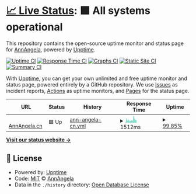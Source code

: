 # [📈 Live Status](https://status.annangela.cn): <!--live status--> **🟩 All systems operational**

This repository contains the open-source uptime monitor and status page for [AnnAngela](http://zh.moegirl.org/User:AnnAngela), powered by [Upptime](https://github.com/upptime/upptime).

[![Uptime CI](https://github.com/AnnAngela/annangela.cn-monitor/workflows/Uptime%20CI/badge.svg)](https://github.com/AnnAngela/annangela.cn-monitor/actions?query=workflow%3A%22Uptime+CI%22)
[![Response Time CI](https://github.com/AnnAngela/annangela.cn-monitor/workflows/Response%20Time%20CI/badge.svg)](https://github.com/AnnAngela/annangela.cn-monitor/actions?query=workflow%3A%22Response+Time+CI%22)
[![Graphs CI](https://github.com/AnnAngela/annangela.cn-monitor/workflows/Graphs%20CI/badge.svg)](https://github.com/AnnAngela/annangela.cn-monitor/actions?query=workflow%3A%22Graphs+CI%22)
[![Static Site CI](https://github.com/AnnAngela/annangela.cn-monitor/workflows/Static%20Site%20CI/badge.svg)](https://github.com/AnnAngela/annangela.cn-monitor/actions?query=workflow%3A%22Static+Site+CI%22)
[![Summary CI](https://github.com/AnnAngela/annangela.cn-monitor/workflows/Summary%20CI/badge.svg)](https://github.com/AnnAngela/annangela.cn-monitor/actions?query=workflow%3A%22Summary+CI%22)

With [Upptime](https://upptime.js.org), you can get your own unlimited and free uptime monitor and status page, powered entirely by a GitHub repository. We use [Issues](https://github.com/AnnAngela/annangela.cn-monitor/issues) as incident reports, [Actions](https://github.com/AnnAngela/annangela.cn-monitor/actions) as uptime monitors, and [Pages](https://status.annangela.cn) for the status page.

<!--start: status pages-->
<!-- This summary is generated by Upptime (https://github.com/upptime/upptime) -->
<!-- Do not edit this manually, your changes will be overwritten -->
<!-- prettier-ignore -->
| URL | Status | History | Response Time | Uptime |
| --- | ------ | ------- | ------------- | ------ |
| <img alt="" src="https://static.annangela.cn/favicon.ico" height="13"> [AnnAngela.cn](https://ping.annangela.cn) | 🟩 Up | [ann-angela-cn.yml](https://github.com/AnnAngela/annangela.cn-monitor/commits/HEAD/history/ann-angela-cn.yml) | <details><summary><img alt="Response time graph" src="./graphs/ann-angela-cn/response-time-week.png" height="20"> 1512ms</summary><br><a href="https://AnnAngela.github.io/annangela.cn-monitor/history/ann-angela-cn"><img alt="Response time 998" src="https://img.shields.io/endpoint?url=https%3A%2F%2Fraw.githubusercontent.com%2FAnnAngela%2Fannangela.cn-monitor%2FHEAD%2Fapi%2Fann-angela-cn%2Fresponse-time.json"></a><br><a href="https://AnnAngela.github.io/annangela.cn-monitor/history/ann-angela-cn"><img alt="24-hour response time 1847" src="https://img.shields.io/endpoint?url=https%3A%2F%2Fraw.githubusercontent.com%2FAnnAngela%2Fannangela.cn-monitor%2FHEAD%2Fapi%2Fann-angela-cn%2Fresponse-time-day.json"></a><br><a href="https://AnnAngela.github.io/annangela.cn-monitor/history/ann-angela-cn"><img alt="7-day response time 1512" src="https://img.shields.io/endpoint?url=https%3A%2F%2Fraw.githubusercontent.com%2FAnnAngela%2Fannangela.cn-monitor%2FHEAD%2Fapi%2Fann-angela-cn%2Fresponse-time-week.json"></a><br><a href="https://AnnAngela.github.io/annangela.cn-monitor/history/ann-angela-cn"><img alt="30-day response time 1276" src="https://img.shields.io/endpoint?url=https%3A%2F%2Fraw.githubusercontent.com%2FAnnAngela%2Fannangela.cn-monitor%2FHEAD%2Fapi%2Fann-angela-cn%2Fresponse-time-month.json"></a><br><a href="https://AnnAngela.github.io/annangela.cn-monitor/history/ann-angela-cn"><img alt="1-year response time 998" src="https://img.shields.io/endpoint?url=https%3A%2F%2Fraw.githubusercontent.com%2FAnnAngela%2Fannangela.cn-monitor%2FHEAD%2Fapi%2Fann-angela-cn%2Fresponse-time-year.json"></a></details> | <details><summary><a href="https://AnnAngela.github.io/annangela.cn-monitor/history/ann-angela-cn">99.85%</a></summary><a href="https://AnnAngela.github.io/annangela.cn-monitor/history/ann-angela-cn"><img alt="All-time uptime 99.33%" src="https://img.shields.io/endpoint?url=https%3A%2F%2Fraw.githubusercontent.com%2FAnnAngela%2Fannangela.cn-monitor%2FHEAD%2Fapi%2Fann-angela-cn%2Fuptime.json"></a><br><a href="https://AnnAngela.github.io/annangela.cn-monitor/history/ann-angela-cn"><img alt="24-hour uptime 98.96%" src="https://img.shields.io/endpoint?url=https%3A%2F%2Fraw.githubusercontent.com%2FAnnAngela%2Fannangela.cn-monitor%2FHEAD%2Fapi%2Fann-angela-cn%2Fuptime-day.json"></a><br><a href="https://AnnAngela.github.io/annangela.cn-monitor/history/ann-angela-cn"><img alt="7-day uptime 99.85%" src="https://img.shields.io/endpoint?url=https%3A%2F%2Fraw.githubusercontent.com%2FAnnAngela%2Fannangela.cn-monitor%2FHEAD%2Fapi%2Fann-angela-cn%2Fuptime-week.json"></a><br><a href="https://AnnAngela.github.io/annangela.cn-monitor/history/ann-angela-cn"><img alt="30-day uptime 99.80%" src="https://img.shields.io/endpoint?url=https%3A%2F%2Fraw.githubusercontent.com%2FAnnAngela%2Fannangela.cn-monitor%2FHEAD%2Fapi%2Fann-angela-cn%2Fuptime-month.json"></a><br><a href="https://AnnAngela.github.io/annangela.cn-monitor/history/ann-angela-cn"><img alt="1-year uptime 99.33%" src="https://img.shields.io/endpoint?url=https%3A%2F%2Fraw.githubusercontent.com%2FAnnAngela%2Fannangela.cn-monitor%2FHEAD%2Fapi%2Fann-angela-cn%2Fuptime-year.json"></a></details>

<!--end: status pages-->

[**Visit our status website →**](https://status.annangela.cn)

## 📄 License

- Powered by: [Upptime](https://github.com/upptime/upptime)
- Code: [MIT](./LICENSE) © [AnnAngela](http://zh.moegirl.org/User:AnnAngela)
- Data in the `./history` directory: [Open Database License](https://opendatacommons.org/licenses/odbl/1-0/)
